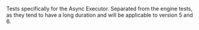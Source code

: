 Tests specifically for the Async Executor. Separated from the engine tests, as they tend to have a long duration and will be applicable to version 5 and 6.